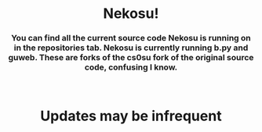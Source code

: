 <h1 style="text-align: center;">Nekosu!</h1>
<h3 style="text-align: center;">You can find all the current source code Nekosu is running on in the repositories tab. Nekosu is currently running b.py and guweb. These are forks of the cs0su fork of the original source code, confusing I know.</h3>
<p>&nbsp;</p>
<h1 style="text-align: center;">Updates may be infrequent</h1>
<p style="text-align: center;"><img src="https://pbs.twimg.com/media/E1CTgKIUUAQew7v.jpg" alt="" /></p>
